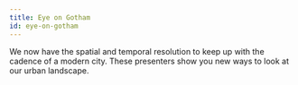 ```yaml
---
title: Eye on Gotham
id: eye-on-gotham
---
```

We now have the spatial and temporal resolution to keep up with the cadence of a modern city. These presenters show you new ways to look at our urban landscape.
